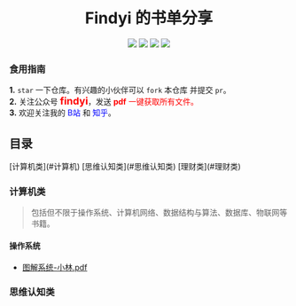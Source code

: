 <h1 align="center">Findyi 的书单分享</h1>

<p align='center'>
<a href="https://github.com/pinefor1983" target="_blank"><img src="https://img.shields.io/badge/%E4%BD%9C%E8%80%85-%40findyi-black?style=flat-square&logo=GitHub"></a>
<a href="https://sm.ms/image/aus8qZozUGAkhVS" target="_blank"><img src="https://img.shields.io/badge/%E7%9F%A5%E4%B9%8E-%40findyi-black?style=flat-square&logo=Zhihu"></a>
<a href="https://sm.ms/image/aus8qZozUGAkhVS" target="_blank"><img src="https://img.shields.io/badge/%E5%85%AC%E4%BC%97%E5%8F%B7-%40findyi-black?style=flat-square&logo=WeChat"></a>
<a href="https://space.bilibili.com/7936249" target="_blank"><img src="https://img.shields.io/badge/B%E7%AB%99-%40findyi-black?style=flat-square&logo=Bilibili"></a>
</p>

### 食用指南
**1.** `star` 一下仓库。有兴趣的小伙伴可以 `fork` 本仓库 并提交 `pr`。<br>
**2.** 关注公众号 <font color='red' size=4>**findyi**</font>，发送 <font color='red'>**pdf** 一键获取所有文件。</font><br>
**3.** 欢迎关注我的 <font color='blue'>B站</font> 和 <font color='blue'>知乎</font>。

<h2> 目录</h2>
[计算机类](#计算机)
[思维认知类](#思维认知类)
[理财类](#理财类)

### 计算机类
> 包括但不限于操作系统、计算机网络、数据结构与算法、数据库、物联网等书籍。
#### 操作系统
- [图解系统-小林.pdf](https://pan.baidu.com/s/15zpEEhGLFy4gxv-44n8zJw?pwd=jo92)









### 思维认知类